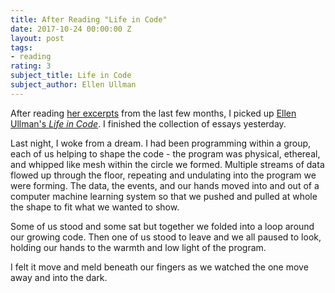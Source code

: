 ```yaml
---
title: After Reading "Life in Code"
date: 2017-10-24 00:00:00 Z
layout: post
tags:
- reading
rating: 3
subject_title: Life in Code
subject_author: Ellen Ullman
---
```


After reading [her excerpts][0] from the last few months, I picked up [Ellen Ullman's _Life in Code_][1]. I finished the collection of essays yesterday.

Last night, I woke from a dream. I had been programming within a group, each of us helping to shape the code - the program was physical, ethereal, and whipped like mesh within the circle we formed. Multiple streams of data flowed up through the floor, repeating and undulating into the program we were forming. The data, the events, and our hands moved into and out of a computer machine learning system so that we pushed and pulled at whole the shape to fit what we wanted to show.

Some of us stood and some sat but together we folded into a loop around our growing code. Then one of us stood to leave and we all paused to look, holding our hands to the warmth and low light of the program.

I felt it move and meld beneath our fingers as we watched the one move away and into the dark.

[0]: https://www.theverge.com/2017/8/29/16193444/ellen-ullman-life-in-code-book-excerpt-silicon-valley-startup
[1]: https://us.macmillan.com/lifeincode/ellenullman/9780374534516/

